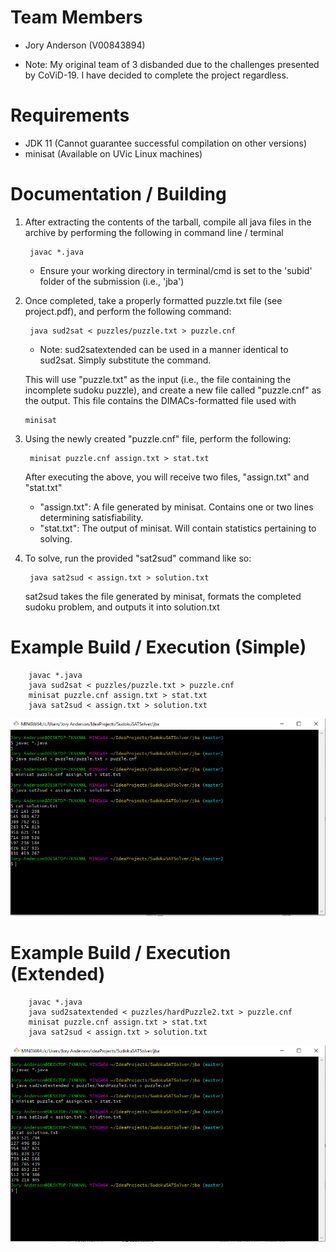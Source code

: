 # Team Members
- Jory Anderson (V00843894)

- Note: My original team of 3 disbanded due to the challenges presented by CoViD-19. I have decided to complete the
  project regardless.
  
  
# Requirements
- JDK 11 (Cannot guarantee successful compilation on other versions)
- minisat (Available on UVic Linux machines)
  
# Documentation / Building
1. After extracting the contents of the tarball, compile all java files in the archive by performing the following
in command line / terminal
     
        javac *.java
    - Ensure your working directory in terminal/cmd is set to the 'subid' folder of the submission (i.e., 'jba')
       
2. Once completed, take a properly formatted puzzle.txt file (see project.pdf), and perform the following command:
    
        java sud2sat < puzzles/puzzle.txt > puzzle.cnf
    - Note: sud2satextended can be used in a manner identical to sud2sat. Simply substitute the command.
        
   This will use "puzzle.txt" as the input (i.e., the file containing the incomplete sudoku puzzle), and create a
   new file called "puzzle.cnf" as the output. This file contains the DIMACs-formatted file used with 
            
       minisat 
      
3. Using the newly created "puzzle.cnf" file, perform the following:

        minisat puzzle.cnf assign.txt > stat.txt
   
   After executing the above, you will receive two files, "assign.txt" and "stat.txt"
   - "assign.txt": A file generated by minisat. Contains one or two lines determining satisfiability.
   - "stat.txt": The output of minisat. Will contain statistics pertaining to solving.
   
4. To solve, run the provided "sat2sud" command like so:

        java sat2sud < assign.txt > solution.txt
        
    sat2sud takes the file generated by minisat, formats the completed sudoku problem, and outputs it
    into solution.txt
    
# Example Build / Execution (Simple)

        javac *.java
        java sud2sat < puzzles/puzzle.txt > puzzle.cnf
        minisat puzzle.cnf assign.txt > stat.txt
        java sat2sud < assign.txt > solution.txt
        
![](simple/simpleCommandLine.png)


# Example Build / Execution (Extended)

        javac *.java
        java sud2satextended < puzzles/hardPuzzle2.txt > puzzle.cnf
        minisat puzzle.cnf assign.txt > stat.txt
        java sat2sud < assign.txt > solution.txt
        
![](extended/extendedCommandLine.png)